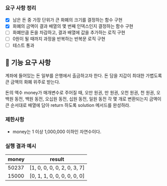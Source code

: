 ### 요구 사항 정리

- [x] 남은 돈 중 가장 단위가 큰 화폐의 크기를 결정하는 함수 구현
- [x] 화폐의 금액이 결과 배열의 몇 번째 인덱스인지 결정하는 함수 구현
- [ ] 화폐만큼 돈을 차감하고, 결과 배열에 값을 추가하는 로직 구현
- [ ] 0원이 될 때까지 과정을 반복하는 반복문 로직 구현
- [ ] 테스트 통과

## 🚀 기능 요구 사항

계좌에 들어있는 돈 일부를 은행에서 출금하고자 한다. 돈 담을 지갑이 최대한 가볍도록 큰 금액의 화폐 위주로 받는다.

돈의 액수 money가 매개변수로 주어질 때, 오만 원권, 만 원권, 오천 원권, 천 원권, 오백원 동전, 백원 동전, 오십원 동전, 십원 동전, 일원 동전 각 몇 개로 변환되는지 금액이 큰 순서대로 배열에 담아 return 하도록 solution 메서드를 완성하라.

### 제한사항

- money는 1 이상 1,000,000 이하인 자연수이다.

### 실행 결과 예시

| money | result                      |
| ----- | --------------------------- |
| 50237 | [1, 0, 0, 0, 0, 2, 0, 3, 7] |
| 15000 | [0, 1, 1, 0, 0, 0, 0, 0, 0] |
